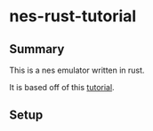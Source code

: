 # nes-rust-tutorial

## Summary

This is a nes emulator written in rust.

It is based off of this [tutorial](https://bugzmanov.github.io/nes_ebook/chapter_1.html).

## Setup

